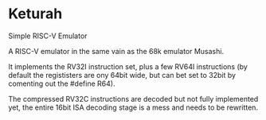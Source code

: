 # Keturah
Simple RISC-V Emulator

A RISC-V emulator in the same vain as the 68k emulator Musashi.

It implements the RV32I instruction set, plus a few RV64I instructions (by default the regististers are ony 64bit wide, but can bet set to 32bit by comenting out the #define R64).

The compressed RV32C instructions are decoded but not fully implemented yet, the entire 16bit ISA  decoding stage is a mess and needs to be rewritten.

